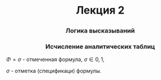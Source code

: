# <p align="center"> Лекция 2 </p>
### <p align="center"> Логика высказываний </p>
### <p align="center"> Исчисление аналитических таблиц </p>

$\Phi=\sigma$ - отмеченная формула, $\sigma \in {0,1}$,

$\sigma$ - отметка (спецификаци) формулы.

